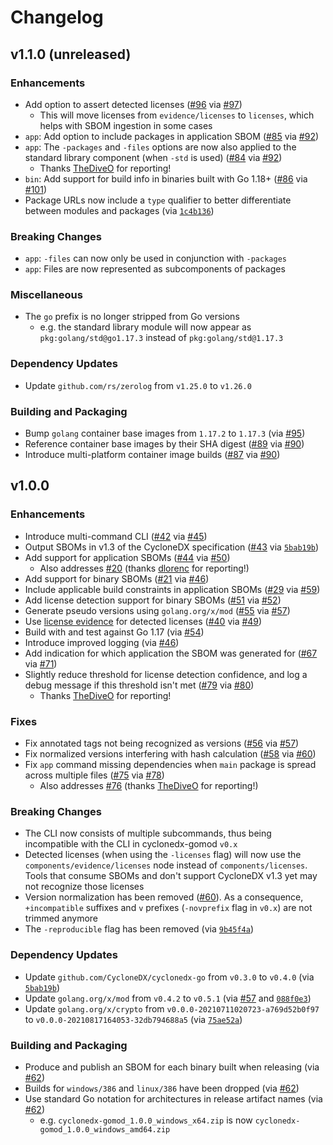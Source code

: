 # Changelog

## v1.1.0 (unreleased)

### Enhancements

* Add option to assert detected licenses ([#96](https://github.com/CycloneDX/cyclonedx-gomod/pull/97) via [#97](https://github.com/CycloneDX/cyclonedx-gomod/pull/97))
  * This will move licenses from `evidence/licenses` to `licenses`, which helps with SBOM ingestion in some cases
* `app`: Add option to include packages in application SBOM ([#85](https://github.com/CycloneDX/cyclonedx-gomod/issues/85) via [#92](https://github.com/CycloneDX/cyclonedx-gomod/pull/92))
* `app`: The `-packages` and `-files` options are now also applied to the standard library component (when `-std` is used) ([#84](https://github.com/CycloneDX/cyclonedx-gomod/issues/84) via [#92](https://github.com/CycloneDX/cyclonedx-gomod/pull/92))
  * Thanks [TheDiveO](https://github.com/TheDiveO) for reporting!
* `bin`: Add support for build info in binaries built with Go 1.18+ ([#86](https://github.com/CycloneDX/cyclonedx-gomod/issues/86) via [#101](https://github.com/CycloneDX/cyclonedx-gomod/pull/101))
* Package URLs now include a `type` qualifier to better differentiate between modules and packages (via [`1c4b136`](https://github.com/CycloneDX/cyclonedx-gomod/pull/92/commits/1c4b1366ac23e6a4387f1e6d4b35b67930184aed))

### Breaking Changes

* `app`: `-files` can now only be used in conjunction with `-packages`
* `app`: Files are now represented as subcomponents of packages

### Miscellaneous

* The `go` prefix is no longer stripped from Go versions
  * e.g. the standard library module will now appear as `pkg:golang/std@go1.17.3` instead of `pkg:golang/std@1.17.3`

### Dependency Updates

* Update `github.com/rs/zerolog` from `v1.25.0` to `v1.26.0`

### Building and Packaging

* Bump `golang` container base images from `1.17.2` to `1.17.3` (via [#95](https://github.com/CycloneDX/cyclonedx-gomod/pull/95))
* Reference container base images by their SHA digest ([#89](https://github.com/CycloneDX/cyclonedx-gomod/issues/89) via [#90](https://github.com/CycloneDX/cyclonedx-gomod/pull/90))
* Introduce multi-platform container image builds ([#87](https://github.com/CycloneDX/cyclonedx-gomod/issues/87) via [#90](https://github.com/CycloneDX/cyclonedx-gomod/pull/90))

## v1.0.0

### Enhancements

* Introduce multi-command CLI ([#42](https://github.com/CycloneDX/cyclonedx-gomod/issues/42) via [#45](https://github.com/CycloneDX/cyclonedx-gomod/pull/45))
* Output SBOMs in v1.3 of the CycloneDX specification ([#43](https://github.com/CycloneDX/cyclonedx-gomod/issues/43) via [`5bab19b`](https://github.com/CycloneDX/cyclonedx-gomod/commit/5bab19bbed9c6de22112ebeb2f71691c4b4163f5))
* Add support for application SBOMs ([#44](https://github.com/CycloneDX/cyclonedx-gomod/issues/44) via [#50](https://github.com/CycloneDX/cyclonedx-gomod/pull/50))
  * Also addresses [#20](https://github.com/CycloneDX/cyclonedx-gomod/issues/20) (thanks [dlorenc](https://github.com/dlorenc) for reporting!)
* Add support for binary SBOMs ([#21](https://github.com/CycloneDX/cyclonedx-gomod/issues/21) via [#46](https://github.com/CycloneDX/cyclonedx-gomod/pull/46))
* Include applicable build constraints in application SBOMs ([#29](https://github.com/CycloneDX/cyclonedx-gomod/issues/29) via [#59](https://github.com/CycloneDX/cyclonedx-gomod/pull/59))
* Add license detection support for binary SBOMs ([#51](https://github.com/CycloneDX/cyclonedx-gomod/issues/51) via [#52](https://github.com/CycloneDX/cyclonedx-gomod/pull/52))
* Generate pseudo versions using `golang.org/x/mod` ([#55](https://github.com/CycloneDX/cyclonedx-gomod/issues/55) via [#57](https://github.com/CycloneDX/cyclonedx-gomod/pull/57))
* Use [license evidence](https://cyclonedx.org/news/cyclonedx-v1.3-released/#copyright-and-license-evidence) for detected licenses ([#40](https://github.com/CycloneDX/cyclonedx-gomod/issues/40) via [#49](https://github.com/CycloneDX/cyclonedx-gomod/pull/49))
* Build with and test against Go 1.17 (via [#54](https://github.com/CycloneDX/cyclonedx-gomod/pull/54))
* Introduce improved logging (via [#46](https://github.com/CycloneDX/cyclonedx-gomod/pull/46))
* Add indication for which application the SBOM was generated for ([#67](https://github.com/CycloneDX/cyclonedx-gomod/issues/67) via [#71](https://github.com/CycloneDX/cyclonedx-gomod/pull/71))
* Slightly reduce threshold for license detection confidence, and log a debug message if this threshold isn't met ([#79](https://github.com/CycloneDX/cyclonedx-gomod/issues/79) via [#80](https://github.com/CycloneDX/cyclonedx-gomod/pull/80))
  * Thanks [TheDiveO](https://github.com/TheDiveO) for reporting!

### Fixes

* Fix annotated tags not being recognized as versions ([#56](https://github.com/CycloneDX/cyclonedx-gomod/issues/56) via [#57](https://github.com/CycloneDX/cyclonedx-gomod/pull/57))
* Fix normalized versions interfering with hash calculation ([#58](https://github.com/CycloneDX/cyclonedx-gomod/issues/58) via [#60](https://github.com/CycloneDX/cyclonedx-gomod/pull/60))
* Fix `app` command missing dependencies when `main` package is spread across multiple files ([#75](https://github.com/CycloneDX/cyclonedx-gomod/issues/75) via [#78](https://github.com/CycloneDX/cyclonedx-gomod/pull/78))
  * Also addresses [#76](https://github.com/CycloneDX/cyclonedx-gomod/issues/76) (thanks [TheDiveO](https://github.com/TheDiveO) for reporting!) 

### Breaking Changes

* The CLI now consists of multiple subcommands, thus being incompatible with the CLI in cyclonedx-gomod `v0.x`
* Detected licenses (when using the `-licenses` flag) will now use the `components/evidence/licenses` node instead of `components/licenses`. Tools that consume SBOMs and don't support CycloneDX v1.3 yet may not recognize those licenses
* Version normalization has been removed ([#60](https://github.com/CycloneDX/cyclonedx-gomod/pull/60)). As a consequence, `+incompatible` suffixes and `v` prefixes (`-novprefix` flag in `v0.x`) are not trimmed anymore
* The `-reproducible` flag has been removed (via [`9b45f4a`](https://github.com/CycloneDX/cyclonedx-gomod/commit/9b45f4a0e905dc89bef1d238c28de908bd4163a0))

### Dependency Updates

* Update `github.com/CycloneDX/cyclonedx-go` from `v0.3.0` to `v0.4.0` (via [`5bab19b`](https://github.com/CycloneDX/cyclonedx-gomod/commit/5bab19bbed9c6de22112ebeb2f71691c4b4163f5))
* Update `golang.org/x/mod` from `v0.4.2` to `v0.5.1` (via [#57](https://github.com/CycloneDX/cyclonedx-gomod/pull/57) and [`088f0e3`](https://github.com/CycloneDX/cyclonedx-gomod/commit/088f0e30e6aa80a37f767651877cf943563960a4))
* Update `golang.org/x/crypto` from `v0.0.0-20210711020723-a769d52b0f97` to `v0.0.0-20210817164053-32db794688a5` (via [`75ae52a`](https://github.com/CycloneDX/cyclonedx-gomod/commit/75ae52ac039d9d702a1861c9625d0a14116097ce))

### Building and Packaging

* Produce and publish an SBOM for each binary built when releasing (via [#62](https://github.com/CycloneDX/cyclonedx-gomod/pull/62))
* Builds for `windows/386` and `linux/386` have been dropped (via [#62](https://github.com/CycloneDX/cyclonedx-gomod/pull/62))
* Use standard Go notation for architectures in release artifact names (via [#62](https://github.com/CycloneDX/cyclonedx-gomod/pull/62))
  * e.g. `cyclonedx-gomod_1.0.0_windows_x64.zip` is now `cyclonedx-gomod_1.0.0_windows_amd64.zip`
